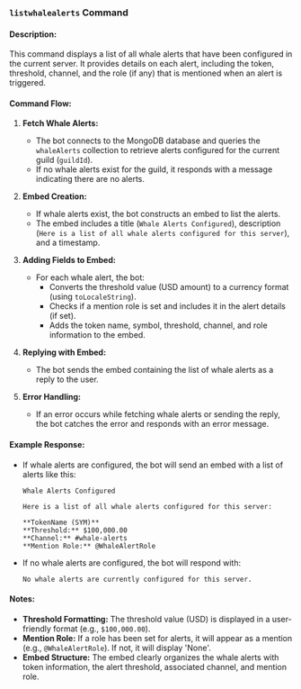 ### `listwhalealerts` Command

#### Description:
This command displays a list of all whale alerts that have been configured in the current server. It provides details on each alert, including the token, threshold, channel, and the role (if any) that is mentioned when an alert is triggered.

#### Command Flow:

1. **Fetch Whale Alerts:**
   - The bot connects to the MongoDB database and queries the `whaleAlerts` collection to retrieve alerts configured for the current guild (`guildId`).
   - If no whale alerts exist for the guild, it responds with a message indicating there are no alerts.

2. **Embed Creation:**
   - If whale alerts exist, the bot constructs an embed to list the alerts.
   - The embed includes a title (`Whale Alerts Configured`), description (`Here is a list of all whale alerts configured for this server`), and a timestamp.

3. **Adding Fields to Embed:**
   - For each whale alert, the bot:
     - Converts the threshold value (USD amount) to a currency format (using `toLocaleString`).
     - Checks if a mention role is set and includes it in the alert details (if set).
     - Adds the token name, symbol, threshold, channel, and role information to the embed.

4. **Replying with Embed:**
   - The bot sends the embed containing the list of whale alerts as a reply to the user.

5. **Error Handling:**
   - If an error occurs while fetching whale alerts or sending the reply, the bot catches the error and responds with an error message.

#### Example Response:

- If whale alerts are configured, the bot will send an embed with a list of alerts like this:
    ```
    Whale Alerts Configured

    Here is a list of all whale alerts configured for this server:

    **TokenName (SYM)**
    **Threshold:** $100,000.00
    **Channel:** #whale-alerts
    **Mention Role:** @WhaleAlertRole
    ```

- If no whale alerts are configured, the bot will respond with:
    ```
    No whale alerts are currently configured for this server.
    ```

#### Notes:
- **Threshold Formatting:** The threshold value (USD) is displayed in a user-friendly format (e.g., `$100,000.00`).
- **Mention Role:** If a role has been set for alerts, it will appear as a mention (e.g., `@WhaleAlertRole`). If not, it will display 'None'.
- **Embed Structure:** The embed clearly organizes the whale alerts with token information, the alert threshold, associated channel, and mention role.
